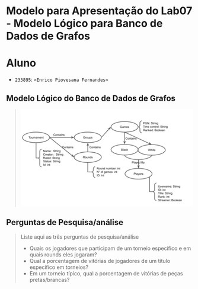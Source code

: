 # Modelo para Apresentação do Lab07 - Modelo Lógico para Banco de Dados de Grafos

# Aluno
* `233895`: `<Enrico Piovesana Fernandes>`

## Modelo Lógico do Banco de Dados de Grafos
> ![Diagrama de Xadrez](images/chess-diagram.png)

## Perguntas de Pesquisa/análise

> Liste aqui as três perguntas de pesquisa/análise
> * Quais os jogadores que participam de um torneio específico e em quais rounds eles jogaram?
> * Qual a porcentagem de vitórias de jogadores de um título específico em torneios?
> * Em um torneio típico, qual a porcentagem de vitórias de peças pretas/brancas?
